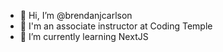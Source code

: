 - 👋 Hi, I’m @brendanjcarlson
- 👨‍ I'm an associate instructor at Coding Temple
- 🌱 I’m currently learning NextJS
